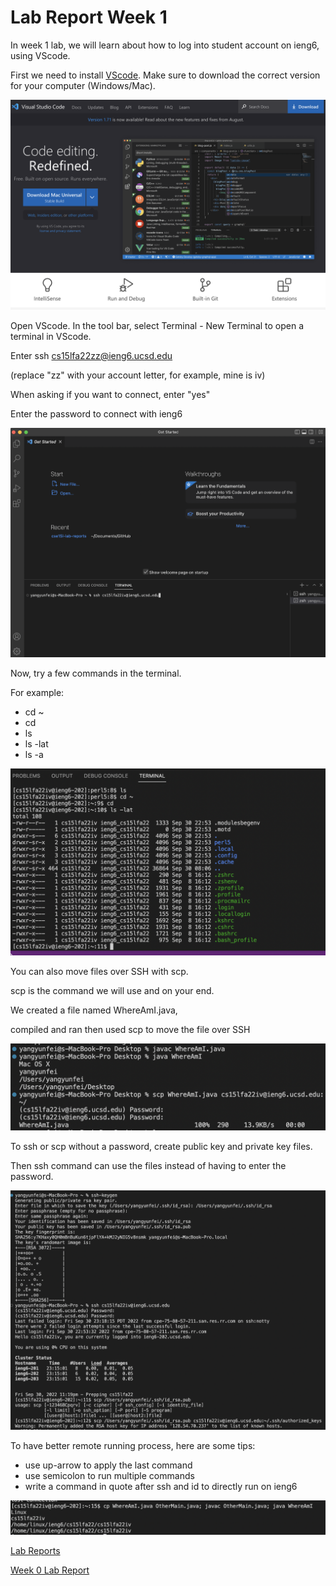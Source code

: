 # Lab Report Week 1

In week 1 lab, we will learn about how to log into student account on ieng6, using VScode.

First we need to install [VScode](http://code.visualstudio.com/).
Make sure to download the correct version for your computer (Windows/Mac).

![Image](https://github.com/fergusyyang/cse15l-lab-reports/blob/main/VScode%20download%20page.png)

Open VScode. In the tool bar, select Terminal - New Terminal to open a terminal in VScode.

Enter ssh cs15lfa22zz@ieng6.ucsd.edu

(replace "zz" with your account letter, for example, mine is iv)

When asking if you want to connect, enter "yes"

Enter the password to connect with ieng6

![Image](https://github.com/fergusyyang/cse15l-lab-reports/blob/main/VScode%20terminal.png)

Now, try a few commands in the terminal. 

For example:

* cd ~
* cd
* ls
* ls -lat
* ls -a

![Image](https://github.com/fergusyyang/cse15l-lab-reports/blob/main/trying%20commands.png)

You can also move files over SSH with scp.

scp is the command we will use and on your end.

We created a file named WhereAmI.java, 

compiled and ran then used scp to move the file over SSH

![Image](https://github.com/fergusyyang/cse15l-lab-reports/blob/main/scp2.png)

To ssh or scp without a password, create public key and private key files.

Then ssh command can use the files instead of having to enter the password.

![Image](https://github.com/fergusyyang/cse15l-lab-reports/blob/main/ssh%20keys.png)

To have better remote running process, here are some tips:

* use up-arrow to apply the last command
* use semicolon to run multiple commands
* write a command in quote after ssh and id to directly run on ieng6

![Image](https://github.com/fergusyyang/cse15l-lab-reports/blob/main/better.png)

[Lab Reports](https://github.com/fergusyyang/cse15l-lab-reports)

[Week 0 Lab Report](https://github.com/fergusyyang/cse15l-lab-reports/blob/main/week-0-lab.md)

